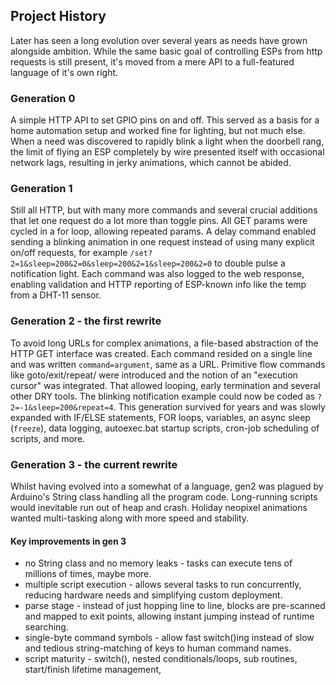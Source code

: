 

## Project History
Later has seen a long evolution over several years as needs have grown alongside ambition. 
While the same basic goal of controlling ESPs from http requests is still present, 
it's moved from a mere API to a full-featured language of it's own right.

### Generation 0
A simple HTTP API to set GPIO pins on and off. 
This served as a basis for a home automation setup and worked fine for lighting, but not much else. 
When a need was discovered to rapidly blink a light when the doorbell rang, 
the limit of flying an ESP completely by wire presented itself with occasional network lags, resulting in jerky animations, which cannot be abided.

### Generation 1
Still all HTTP, but with many more commands and several crucial additions that let one request do a lot more than toggle pins.
All GET params were cycled in a for loop, allowing repeated params. 
A delay command enabled sending a blinking animation in one request instead of using many explicit on/off requests, 
for example `/set?2=1&sleep=200&2=0&sleep=200&2=1&sleep=200&2=0` to double pulse a notification light. 
Each command was also logged to the web response, enabling validation and HTTP reporting of ESP-known info like the temp from a DHT-11 sensor.

### Generation 2 - the first rewrite
To avoid long URLs for complex animations, a file-based abstraction of the HTTP GET interface was created. 
Each command resided on a single line and was written `command=argument`, same as a URL.
Primitive flow commands like goto/exit/repeat/ were introduced and the notion of an "execution cursor" was integrated. 
That allowed looping, early termination and several other DRY tools. The blinking notification example could now be coded as `?2=-1&sleep=200&repeat=4`.
This generation survived for years and was slowly expanded with IF/ELSE statements, FOR loops, variables, an async sleep (`freeze`), data logging, autoexec.bat startup scripts, cron-job scheduling of scripts, and more.

### Generation 3 - the current rewrite
Whilst having evolved into a somewhat of a language, gen2 was plagued by Arduino's String class handling all the program code. 
Long-running scripts would inevitable run out of heap and crash. Holiday neopixel animations wanted multi-tasking along with more speed and stability. 

#### Key improvements in gen 3

* no String class and no memory leaks - tasks can execute tens of millions of times, maybe more.
* multiple script execution - allows several tasks to run concurrently, reducing hardware needs and simplifying custom deployment.
* parse stage - instead of just hopping line to line, blocks are pre-scanned and mapped to exit points, allowing instant jumping instead of runtime searching.
* single-byte command symbols - allow fast switch()ing instead of slow and tedious string-matching of keys to human command names.
* script maturity - switch(), nested conditionals/loops, sub routines, start/finish lifetime management, 


